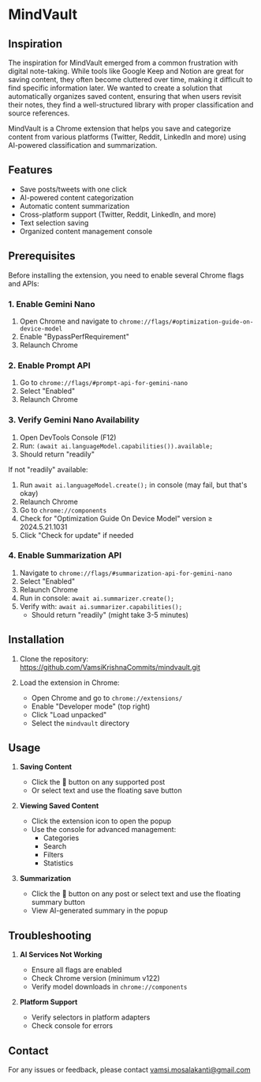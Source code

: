 # MindVault

## Inspiration
The inspiration for MindVault emerged from a common frustration with digital note-taking. While tools like Google Keep and Notion are great for saving content, they often become cluttered over time, making it difficult to find specific information later. We wanted to create a solution that automatically organizes saved content, ensuring that when users revisit their notes, they find a well-structured library with proper classification and source references.


MindVault is a Chrome extension that helps you save and categorize content from various platforms (Twitter, Reddit, LinkedIn and more) using AI-powered classification and summarization.

## Features

- Save posts/tweets with one click
- AI-powered content categorization
- Automatic content summarization
- Cross-platform support (Twitter, Reddit, LinkedIn, and more)
- Text selection saving
- Organized content management console

## Prerequisites

Before installing the extension, you need to enable several Chrome flags and APIs:

### 1. Enable Gemini Nano

1. Open Chrome and navigate to `chrome://flags/#optimization-guide-on-device-model`
2. Enable "BypassPerfRequirement"
3. Relaunch Chrome

### 2. Enable Prompt API

1. Go to `chrome://flags/#prompt-api-for-gemini-nano`
2. Select "Enabled"
3. Relaunch Chrome

### 3. Verify Gemini Nano Availability

1. Open DevTools Console (F12)
2. Run: `(await ai.languageModel.capabilities()).available;`
3. Should return "readily"

If not "readily" available:
1. Run `await ai.languageModel.create();` in console (may fail, but that's okay)
2. Relaunch Chrome
3. Go to `chrome://components`
4. Check for "Optimization Guide On Device Model" version ≥ 2024.5.21.1031
5. Click "Check for update" if needed

### 4. Enable Summarization API

1. Navigate to `chrome://flags/#summarization-api-for-gemini-nano`
2. Select "Enabled"
3. Relaunch Chrome
4. Run in console: `await ai.summarizer.create();`
5. Verify with: `await ai.summarizer.capabilities();`
   - Should return "readily" (might take 3-5 minutes)

## Installation

1. Clone the repository:
https://github.com/VamsiKrishnaCommits/mindvault.git


2. Load the extension in Chrome:
   - Open Chrome and go to `chrome://extensions/`
   - Enable "Developer mode" (top right)
   - Click "Load unpacked"
   - Select the `mindvault` directory


## Usage

1. **Saving Content**
   - Click the 💾 button on any supported post
   - Or select text and use the floating save button

2. **Viewing Saved Content**
   - Click the extension icon to open the popup
   - Use the console for advanced management:
     - Categories
     - Search
     - Filters
     - Statistics

3. **Summarization**
   - Click the 📝 button on any post or select text and use the floating summary button
   - View AI-generated summary in the popup


## Troubleshooting

1. **AI Services Not Working**
   - Ensure all flags are enabled
   - Check Chrome version (minimum v122)
   - Verify model downloads in `chrome://components`

2. **Platform Support**
   - Verify selectors in platform adapters
   - Check console for errors

## Contact

For any issues or feedback, please contact vamsi.mosalakanti@gmail.com
